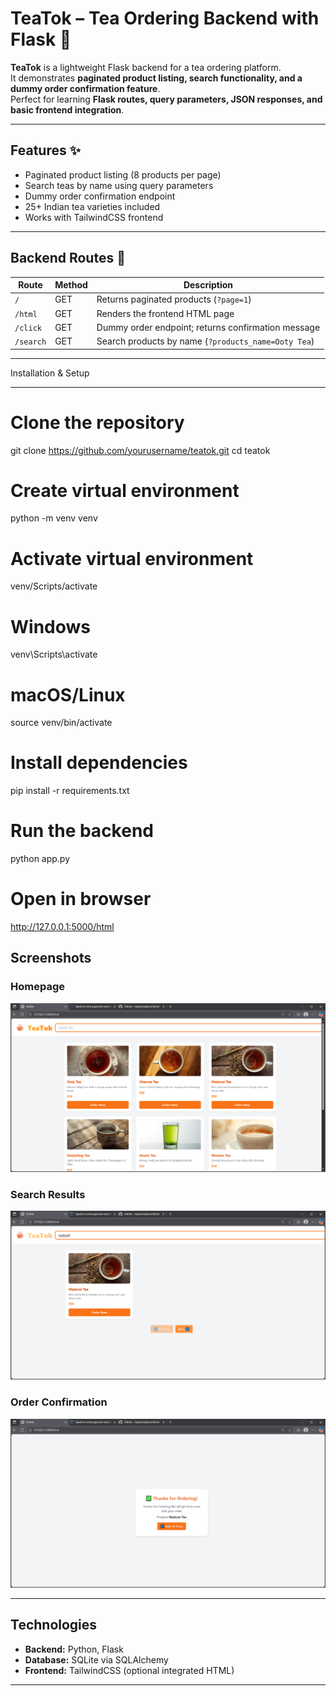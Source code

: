 # TeaTok – Tea Ordering Backend with Flask 🍵

**TeaTok** is a lightweight Flask backend for a tea ordering platform.  
It demonstrates **paginated product listing, search functionality, and a dummy order confirmation feature**.  
Perfect for learning **Flask routes, query parameters, JSON responses, and basic frontend integration**.

---

## Features ✨

- Paginated product listing (8 products per page)
- Search teas by name using query parameters
- Dummy order confirmation endpoint
- 25+ Indian tea varieties included
- Works with TailwindCSS frontend

---

## Backend Routes 🔗

| Route        | Method | Description |
|--------------|--------|-------------|
| `/`          | GET    | Returns paginated products (`?page=1`) |
| `/html`      | GET    | Renders the frontend HTML page |
| `/click`     | GET    | Dummy order endpoint; returns confirmation message |
| `/search`    | GET    | Search products by name (`?products_name=Ooty Tea`) |

---

Installation & Setup

---
# Clone the repository
git clone https://github.com/yourusername/teatok.git
cd teatok

# Create virtual environment
python -m venv venv

# Activate virtual environment
venv/Scripts/activate
# Windows
venv\Scripts\activate
# macOS/Linux
source venv/bin/activate

# Install dependencies
pip install -r requirements.txt

# Run the backend
python app.py

# Open in browser
http://127.0.0.1:5000/html

## Screenshots

### Homepage
![Homepage](screenshots/homepage.png)

### Search Results
![Search Results](screenshots/search.png)

### Order Confirmation
![Order Confirmation](screenshots/order.png)

---

## Technologies

- **Backend:** Python, Flask  
- **Database:** SQLite via SQLAlchemy
- **Frontend:** TailwindCSS (optional integrated HTML)

---








